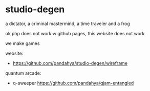 # studio-degen
a dictator, a criminal mastermind, a time traveler and a frog

ok php does not work w github pages, this website does not work

we make games

website:
- https://github.com/pandahya/studio-degen/wireframe

quantum arcade:
- q-sweeper https://github.com/pandahya/qjam-entangled

